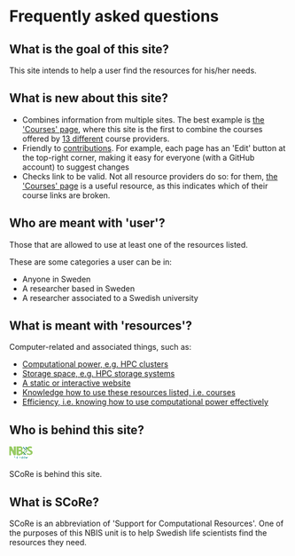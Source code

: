 # Frequently asked questions

## What is the goal of this site?

This site intends to help a user find
the resources for his/her needs.

## What is new about this site?

- Combines information from multiple sites.
  The best example is [the 'Courses' page](courses.md),
  where this site is the first to combine the courses offered by
  [13 different](https://github.com/richelbilderbeek/scoreto/blob/main/R/get_courses.R#L26)
  course providers.
- Friendly to [contributions](CONTRIBUTING.md). For example, each page has
  an 'Edit' button at the top-right corner, making it easy for everyone
  (with a GitHub account) to suggest changes
- Checks link to be valid. Not all resource providers do so:
  for them, [the 'Courses' page](courses.md) is a useful resource,
  as this indicates which of their course links are broken.

## Who are meant with 'user'?

Those that are allowed to use at least one of the resources listed.

These are some categories a user can be in:

- Anyone in Sweden
- A researcher based in Sweden
- A researcher associated to a Swedish university

## What is meant with 'resources'?

Computer-related and associated things, such as:

- [Computational power, e.g. HPC clusters](compute.md)
- [Storage space, e.g. HPC storage systems](storage.md)
- [A static or interactive website](web_host.md)
- [Knowledge how to use these resources listed, i.e. courses](courses.md)
- [Efficiency, i.e. knowing how to use computational power effectively](efficiency.md)

## Who is behind this site?

![SCoRe logo](logo/score_logo_42_x_24.png)

SCoRe is behind this site.

## What is SCoRe?

SCoRe is an abbreviation of 'Support for Computational Resources'.
One of the purposes of this NBIS unit
is to help Swedish life scientists find the resources they
need.

